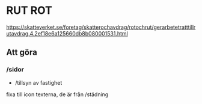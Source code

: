 # RUT ROT

https://skatteverket.se/foretag/skatterochavdrag/rotochrut/gerarbetetratttillrutavdrag.4.2ef18e6a125660db8b080001531.html

## Att göra

### /sidor

- /tillsyn av fastighet
  
fixa till icon texterna, de är från /städning






